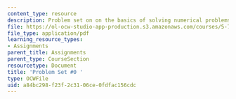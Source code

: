 ```yaml
---
content_type: resource
description: Problem set on on the basics of solving numerical problems.
file: https://ol-ocw-studio-app-production.s3.amazonaws.com/courses/5-74-introductory-quantum-mechanics-ii-spring-2009/a84bc298f23f2c3106ce0fdfac156cdc_MIT5_74s09_pset0.pdf
file_type: application/pdf
learning_resource_types:
- Assignments
parent_title: Assignments
parent_type: CourseSection
resourcetype: Document
title: 'Problem Set #0 '
type: OCWFile
uid: a84bc298-f23f-2c31-06ce-0fdfac156cdc
---
```

